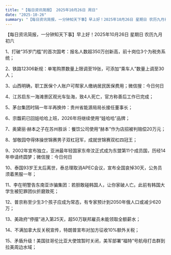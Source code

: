 ```yaml
---
title: "【每日资讯简报】 2025年10月26日 周日"
date: "2025-10-26"
summary: "【每日资讯简报，一分钟知天下事】早上好！2025年10月26日 星期日 农历九月初六"
---
```


【每日资讯简报，一分钟知天下事】早上好！2025年10月26日  星期日  农历九月初六

1、打破“35岁门槛”的首次国考：报名人数超350万创新高，前十岗位3个为税务系统；

2、铁路12306新规：单笔购票数量上限调至19张，可添加“乘车人”数量上调至30人；

3、山西明确，职工医保个人账户可帮家人缴纳居民医保费用；微信搜：今日何日

4、江苏启东一海滩景区观光车坠海，致4人死亡，官方称善后工作已完成；

5、茅台集团时隔一年半再换帅：贵州省能源局局长接任董事长；

6、宗馥莉已回娃哈哈上班，2026年将继续使用“娃哈哈”品牌；

7、奥黛丽·赫本之子在苏州胜诉：餐饮公司使用“赫本”作为店招被判赔偿20万元；

8、邹敬园夺得体操世锦赛男子双杠冠军，成就世锦赛双杠四冠王；

9、2002年宣布独立，亚洲最年轻国家东帝汶正式成为东盟第11个成员国，历经14年申请终圆梦；微信搜：今日何日

10、泰国93岁王太后离世，泰总理取消APEC会议，宣布全国哀悼30天，公务员须着黑服一年；

11、李在明警告东南亚诈骗集团：若胆敢碰韩国人，让你家破人亡。此前有韩国大学生被犯罪团伙折磨致死；

12、普京称至少生3个孩子应成为常态，有专家预计到2050年俄人口或减少620万；

13、美政府“停摆”进入第25天，超50万联邦雇员未能领取全额薪水；

14、不满加拿大反关税宣传，特朗普宣布对加方征收10%额外关税；

15、矛盾升级！美国驻哥伦比亚大使馆暂时关闭，美军部署“福特”号航母打击群到拉美周边水域；